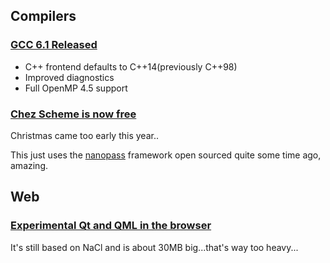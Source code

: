 ## Compilers

### [GCC 6.1 Released](https://gcc.gnu.org/ml/gcc/2016-04/msg00244.html)

* C++ frontend defaults to C++14(previously C++98)
* Improved diagnostics
* Full OpenMP 4.5 support

### [Chez Scheme is now free](https://github.com/cisco/ChezScheme)

Christmas came too early this year..

This just uses the [nanopass](https://github.com/nanopass/nanopass-framework-scheme) framework open sourced quite some time ago, amazing.

## Web

### [Experimental Qt and QML in the browser](http://dragly.org/2016/04/27/experimental-qt-and-qml-in-the-browser/)

It's still based on NaCl and is about 30MB big...that's way too heavy...
